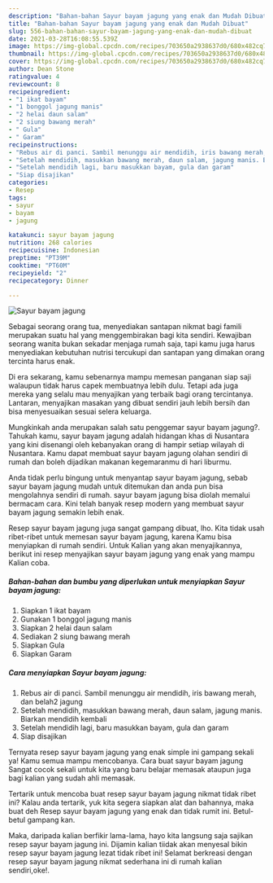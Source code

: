 ```yaml
---
description: "Bahan-bahan Sayur bayam jagung yang enak dan Mudah Dibuat"
title: "Bahan-bahan Sayur bayam jagung yang enak dan Mudah Dibuat"
slug: 556-bahan-bahan-sayur-bayam-jagung-yang-enak-dan-mudah-dibuat
date: 2021-03-28T16:08:55.539Z
image: https://img-global.cpcdn.com/recipes/703650a2938637d0/680x482cq70/sayur-bayam-jagung-foto-resep-utama.jpg
thumbnail: https://img-global.cpcdn.com/recipes/703650a2938637d0/680x482cq70/sayur-bayam-jagung-foto-resep-utama.jpg
cover: https://img-global.cpcdn.com/recipes/703650a2938637d0/680x482cq70/sayur-bayam-jagung-foto-resep-utama.jpg
author: Dean Stone
ratingvalue: 4
reviewcount: 8
recipeingredient:
- "1 ikat bayam"
- "1 bonggol jagung manis"
- "2 helai daun salam"
- "2 siung bawang merah"
- " Gula"
- " Garam"
recipeinstructions:
- "Rebus air di panci. Sambil menunggu air mendidih, iris bawang merah, dan belah2 jagung"
- "Setelah mendidih, masukkan bawang merah, daun salam, jagung manis. Biarkan mendidih kembali"
- "Setelah mendidih lagi, baru masukkan bayam, gula dan garam"
- "Siap disajikan"
categories:
- Resep
tags:
- sayur
- bayam
- jagung

katakunci: sayur bayam jagung 
nutrition: 268 calories
recipecuisine: Indonesian
preptime: "PT39M"
cooktime: "PT60M"
recipeyield: "2"
recipecategory: Dinner

---
```



![Sayur bayam jagung](https://img-global.cpcdn.com/recipes/703650a2938637d0/680x482cq70/sayur-bayam-jagung-foto-resep-utama.jpg)

Sebagai seorang orang tua, menyediakan santapan nikmat bagi famili merupakan suatu hal yang menggembirakan bagi kita sendiri. Kewajiban seorang  wanita bukan sekadar menjaga rumah saja, tapi kamu juga harus menyediakan kebutuhan nutrisi tercukupi dan santapan yang dimakan orang tercinta harus enak.

Di era  sekarang, kamu sebenarnya mampu memesan panganan siap saji walaupun tidak harus capek membuatnya lebih dulu. Tetapi ada juga mereka yang selalu mau menyajikan yang terbaik bagi orang tercintanya. Lantaran, menyajikan masakan yang dibuat sendiri jauh lebih bersih dan bisa menyesuaikan sesuai selera keluarga. 



Mungkinkah anda merupakan salah satu penggemar sayur bayam jagung?. Tahukah kamu, sayur bayam jagung adalah hidangan khas di Nusantara yang kini disenangi oleh kebanyakan orang di hampir setiap wilayah di Nusantara. Kamu dapat membuat sayur bayam jagung olahan sendiri di rumah dan boleh dijadikan makanan kegemaranmu di hari liburmu.

Anda tidak perlu bingung untuk menyantap sayur bayam jagung, sebab sayur bayam jagung mudah untuk ditemukan dan anda pun bisa mengolahnya sendiri di rumah. sayur bayam jagung bisa diolah memalui bermacam cara. Kini telah banyak resep modern yang membuat sayur bayam jagung semakin lebih enak.

Resep sayur bayam jagung juga sangat gampang dibuat, lho. Kita tidak usah ribet-ribet untuk memesan sayur bayam jagung, karena Kamu bisa menyiapkan di rumah sendiri. Untuk Kalian yang akan menyajikannya, berikut ini resep menyajikan sayur bayam jagung yang enak yang mampu Kalian coba.

<!--inarticleads1-->

##### Bahan-bahan dan bumbu yang diperlukan untuk menyiapkan Sayur bayam jagung:

1. Siapkan 1 ikat bayam
1. Gunakan 1 bonggol jagung manis
1. Siapkan 2 helai daun salam
1. Sediakan 2 siung bawang merah
1. Siapkan  Gula
1. Siapkan  Garam




<!--inarticleads2-->

##### Cara menyiapkan Sayur bayam jagung:

1. Rebus air di panci. Sambil menunggu air mendidih, iris bawang merah, dan belah2 jagung
1. Setelah mendidih, masukkan bawang merah, daun salam, jagung manis. Biarkan mendidih kembali
1. Setelah mendidih lagi, baru masukkan bayam, gula dan garam
1. Siap disajikan




Ternyata resep sayur bayam jagung yang enak simple ini gampang sekali ya! Kamu semua mampu mencobanya. Cara buat sayur bayam jagung Sangat cocok sekali untuk kita yang baru belajar memasak ataupun juga bagi kalian yang sudah ahli memasak.

Tertarik untuk mencoba buat resep sayur bayam jagung nikmat tidak ribet ini? Kalau anda tertarik, yuk kita segera siapkan alat dan bahannya, maka buat deh Resep sayur bayam jagung yang enak dan tidak rumit ini. Betul-betul gampang kan. 

Maka, daripada kalian berfikir lama-lama, hayo kita langsung saja sajikan resep sayur bayam jagung ini. Dijamin kalian tiidak akan menyesal bikin resep sayur bayam jagung lezat tidak ribet ini! Selamat berkreasi dengan resep sayur bayam jagung nikmat sederhana ini di rumah kalian sendiri,oke!.


